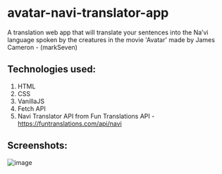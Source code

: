 # avatar-navi-translator-app
A translation web app that will translate your sentences into the Naʼvi language spoken by the creatures in the movie 'Avatar' made by James Cameron - (markSeven)

## Technologies used:
1. HTML
1. CSS
1. VanillaJS
1. Fetch API
1. Navi Translator API from Fun Translations API - https://funtranslations.com/api/navi

## Screenshots:

![image](https://user-images.githubusercontent.com/58262449/129741637-5e183be4-5143-438c-955f-7dd71873335e.png)
